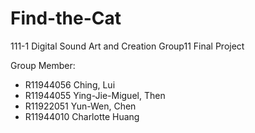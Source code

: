 # Find-the-Cat
111-1 Digital Sound Art and Creation Group11 Final Project

Group Member:
- R11944056 Ching, Lui
- R11944055 Ying-Jie-Miguel, Then
- R11922051 Yun-Wen, Chen
- R11944010 Charlotte Huang
